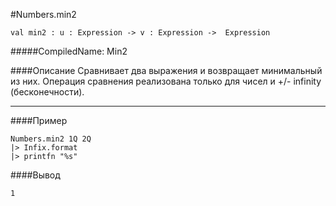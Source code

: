 #Numbers.min2

	val min2 : u : Expression -> v : Expression ->  Expression


#####CompiledName: Min2


####Описание
Сравнивает два выражения и возвращает минимальный из них.
Операция сравнения реализована только для чисел и +/- infinity (бесконечности).

----------

####Пример

    Numbers.min2 1Q 2Q 
    |> Infix.format
    |> printfn "%s"

####Вывод

	1



